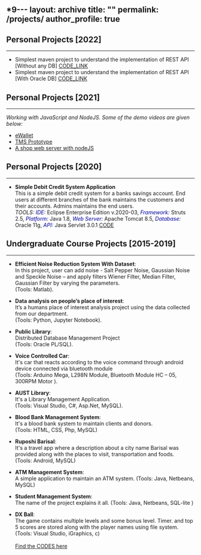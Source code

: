 *9---
layout: archive
title: ""
permalink: /projects/
author_profile: true
---

## Personal Projects [2022]
---

- Simplest maven project to understand the implementation of REST API [Without any DB] [CODE_LINK](https://github.com/AhsanulBariRomi/Simple_SpringBoot_REST)
- Simplest maven project to understand the implementation of REST API [With Oracle DB] [CODE_LINK](https://github.com/AhsanulBariRomi/SpringBoot_REST_withDao)

## Personal Projects [2021]

---
*Working with JavaScript and NodeJS. Some of the demo videos are given below:*
- [eWallet](https://www.youtube.com/watch?v=RC4LydV7VXs) <br />
- [TMS Prototype](https://www.youtube.com/watch?v=TfQlj9YMgtM) <br />
- [A shop web server with nodeJS](https://www.youtube.com/watch?v=FJtUcVkxkIQ)


## Personal Projects [2020]

---

- **Simple Debit Credit System Application**
  <br />
  This is a simple debit credit system for a banks savings account. End users at different branches of the bank maintains the customers and their accounts. Admins maintains the end users.
  <br />
  *TOOLS:* 
  <i style='color:#000099;'>IDE:</i> Eclipse Enterprise Edition v.2020-03, <i style='color:#000099;'> Framework:</i> Struts 2.5, <i style='color:#000099;'>Platform:</i> Java 1.8, <i style='color:#000099;'>Web Server: </i> Apache Tomcat 8.5, <i style='color:#000099;'>Database:</i> Oracle 11g, <i style='color:#000099;'>API:</i> Java Servlet 3.0.1
  [CODE](https://github.com/AhsanulBariRomi/DEBIT-CREDIT-APP)


## Undergraduate Course Projects [2015-2019]

---

- **Efficient Noise Reduction System With Dataset**:
  <br>
  In this project, user can add noise - Salt Pepper Noise, Gaussian Noise and Speckle Noise – and apply filters Wiener Filter, Median Filter, Gaussian Filter by varying the parameters. <br />
  (Tools: Matlab).
  
- **Data analysis on people’s place of interest**:
  <br>
  It’s a humans place of interest analysis project using the data collected from our department. <br />
  (Tools: Python, Jupyter Notebook).
  
- **Public Library**:
  <br>
  Distributed Database Management Project <br />
  (Tools: Oracle PL/SQL).
  
- **Voice Controlled Car**:
  <br>
  It's car that reacts according to the voice command through android device connected via bluetooth module <br />
  (Tools: Arduino Mega, L298N Module, Bluetooth Module HC – 05, 300RPM Motor ).
  
- **AUST Library**:
  <br>
  It's a Library Management Application. <br />
  (Tools: Visual Studio, C#, Asp.Net, MySQL).
  
- **Blood Bank Management System**:
  <br>
  It's a blood bank system to maintain clients and donors.<br />
  (Tools: HTML, CSS, Php, MySQL)
  
- **Ruposhi Barisal**:
  <br>
  It's a travel app where a description about a city name Barisal was provided along with the places to visit, transportation and foods. <br />
  (Tools: Android, MySQL)
  
- **ATM Management System**:
  <br>
  A simple application to maintain an ATM system.
  (Tools: Java, Netbeans, MySQL)
  
- **Student Management System**:
  <br>
  The name of the project explains it all.
  (Tools: Java, Netbeans, SQL-lite )
  
- **DX Ball**:
  <br>
  The game contains multiple levels and some bonus level. Timer. and top 5 scores are stored along with the player names using file system.
  (Tools: Visual Studio, iGraphics, c)
  <br /> <br />
  [Find the CODES here](https://github.com/AhsanulBariRomi?tab=repositories)

